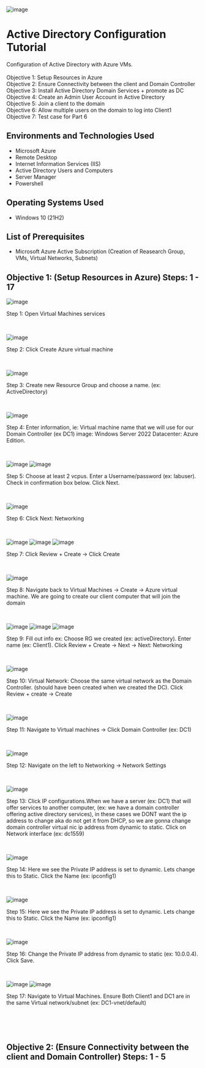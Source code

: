 ![image](https://github.com/user-attachments/assets/e1ca559c-2919-4e84-be36-97a0d9a12f7b)
</p>

<h1>Active Directory Configuration Tutorial</h1>
Configuration of Active Directory with Azure VMs.<br />
<br />
Objective 1: Setup Resources in Azure <br />
Objective 2: Ensure Connectivity between the client and Domain Controller <br />
Objective 3: Install Active Directory Domain Services + promote as DC <br />
Objective 4: Create an Admin User Account in Active Directory <br />
Objective 5: Join a client to the domain <br />
Objective 6: Allow multiple users on the domain to log into Client1<br />
Objective 7: Test case for Part 6 <br />


<h2>Environments and Technologies Used</h2>

- Microsoft Azure 
- Remote Desktop
- Internet Information Services (IIS)
- Active Directory Users and Computers
- Server Manager
- Powershell

<h2>Operating Systems Used </h2>

- Windows 10</b> (21H2)

<h2>List of Prerequisites</h2>

- Microsoft Azure Active Subscription (Creation of Reasearch Group, VMs, Virtual Networks, Subnets)
  
<h2>Objective 1: (Setup Resources in Azure) Steps: 1 - 17</h2>

![image](https://github.com/user-attachments/assets/fa26d93d-513c-4939-8d21-684ac1bb277a)
<p>
Step 1: Open Virtual Machines services
</p>
<br />

![image](https://github.com/user-attachments/assets/ec03abdd-ed64-4f1f-afcf-1d7b015448fa)
<p>
Step 2: Click Create Azure virtual machine
</p>
<br />

![image](https://github.com/user-attachments/assets/02de7ab0-eb5d-44ed-8078-8adfea0242da)
<p>
Step 3: Create new Resource Group and choose a name. (ex: ActiveDirectory)
</p>
<br />

![image](https://github.com/user-attachments/assets/87cfe799-266d-4180-946f-cf5842917948)
<p>
Step 4: Enter information, ie: Virtual machine name that we will use for our Domain Controller (ex DC1) image: Windows Server 2022 Datacenter: Azure Edition.
</p>
<br />

![image](https://github.com/user-attachments/assets/0cbf5f7c-7f45-46b7-8600-ed556bf47f31)
![image](https://github.com/user-attachments/assets/8fb5b250-c76d-465f-9a88-1a3b90ba63e8)<p>
Step 5: Choose at least 2 vcpus. Enter a Username/password (ex: labuser). Check in confirmation box below. Click Next.
</p>
<br />

![image](https://github.com/user-attachments/assets/6162eb01-f30a-43f3-b5aa-289fe14d8bd7)
<p>
Step 6: Click Next: Networking 
</p>
<br />

![image](https://github.com/user-attachments/assets/447acddd-eeff-41b5-a683-840c932c806c)
![image](https://github.com/user-attachments/assets/f54c3061-ebc2-46e5-8f24-de97dd131190)
![image](https://github.com/user-attachments/assets/9cc2ec31-307d-4fab-8477-a47a649562a0)
<p>
Step 7: Click Review + Create -> Click Create
</p>
<br />

![image](https://github.com/user-attachments/assets/129f4e38-e395-40a4-81d0-10faddffbb96)
<p>
Step 8: Navigate back to Virtual Machines -> Create -> Azure virtual machine.  We are going to create our client computer that will join the domain
</p>
<br />

![image](https://github.com/user-attachments/assets/9d99cb2c-fc26-4937-bdc0-c037d525dbb6)
![image](https://github.com/user-attachments/assets/1cc5b2ac-3793-4e78-ab7e-f236e657383d)
![image](https://github.com/user-attachments/assets/a8d8d8d2-4766-4a5e-9acc-d629f09c88d1)
<p>
Step 9: Fill out info ex: Choose RG we created (ex: activeDirectory). Enter name (ex: Client1). Click Review + Create -> Next -> Next: Networking
</p>
<br />

![image](https://github.com/user-attachments/assets/58fe1606-f19a-4aba-be09-1947eff4c748)
<p>
Step 10: Virtual Network: Choose the same virtual network as the Domain Controller. (should have been created when we created the DC). Click Review + create -> Create
</p>
<br />

![image](https://github.com/user-attachments/assets/2e8f19a4-6a40-40b6-a100-511f9c3572cf)
<p>
Step 11: Navigate to Virtual machines -> Click Domain Controller (ex: DC1)
</p>
<br />

![image](https://github.com/user-attachments/assets/8718fc99-e2cc-43e1-aa74-986b9f508f2e)
<p>
Step 12: Navigate on the left to Networking -> Network Settings
</p>
<br />

![image](https://github.com/user-attachments/assets/f3a9b18b-81e0-4b0e-a34f-f2bb209b2058)
<p>
Step 13: Click IP configurations.When we have a server (ex: DC1) that will offer services to another computer, (ex: we have a domain controller offering active directory services), in these cases we DONT want the ip address to change aka do not get it from DHCP, so we are gonna change domain controller virtual nic ip address from dynamic to static. Click on Network interface (ex: dc1559)
</p>
<br />

![image](https://github.com/user-attachments/assets/0323e40e-db2e-4bc4-abde-60c2df17ade1)
<p>
Step 14: Here we see the Private IP address is set to dynamic. Lets change this to Static. Click the Name (ex: ipconfig1)
</p>
<br />

![image](https://github.com/user-attachments/assets/6b7c1716-dbc8-4a93-a231-ca5b051bed16)
<p>
Step 15: Here we see the Private IP address is set to dynamic. Lets change this to Static. Click the Name (ex: ipconfig1)
</p>
<br />

![image](https://github.com/user-attachments/assets/03c8c08e-82d3-4f68-9596-14aeac0f7547)
<p>
Step 16: Change the Private IP address from dynamic to static (ex: 10.0.0.4). Click Save.
</p>
<br />

![image](https://github.com/user-attachments/assets/470574a7-eb26-4d7e-9ae5-d217ed2d7642)
![image](https://github.com/user-attachments/assets/7f31d683-9be8-4749-811f-0ece39dd55c9)
<p>
Step 17: Navigate to Virtual Machines. Ensure Both Client1 and DC1 are in the same Virtual network/subnet (ex: DC1-vnet/default)
</p>
<br />
<br />
<br />

<h2>Objective 2: (Ensure Connectivity between the client and Domain Controller) Steps: 1 - 5</h2>
